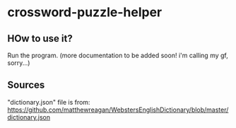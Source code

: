 # crossword-puzzle-helper

## HOw to use it?
Run the program. (more documentation to be added soon! i'm calling my gf, sorry...)

## Sources
"dictionary.json" file is from: https://github.com/matthewreagan/WebstersEnglishDictionary/blob/master/dictionary.json
